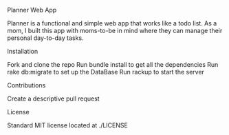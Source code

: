 Planner Web App

Planner is a functional and simple web app that works like a todo list.  As a mom, I built this app with moms-to-be in mind where they can manage their personal day-to-day tasks.

Installation

Fork and clone the repo
Run bundle install to get all the dependencies
Run rake db:migrate to set up the DataBase
Run rackup to start the server

Contributions

Create a descriptive pull request

License

Standard MIT license located at ./LICENSE
